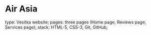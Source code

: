 # Air Asia

type: Vesitka website;
pages: three pages (Home page, Reviews page, Services page);
stack: HTML-5, CSS-3, Git, GitHub;
